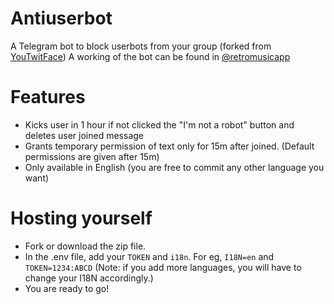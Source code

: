 # Antiuserbot

A Telegram bot to block userbots from your group (forked from [YouTwitFace](https://github.com/AndrewLaneX/AntiUserbotBot))
A working of the bot can be found in [@retromusicapp](https://t.me/retromusicapp)

# Features

  - Kicks user in 1 hour if not clicked the "I'm not a robot" button and deletes user joined message
  - Grants temporary permission of text only for 15m after joined. (Default permissions are given after 15m)
  - Only available in English (you are free to commit any other language you want)


# Hosting yourself
- Fork or download the zip file.
- In the .env file, add your `TOKEN` and `i18n`.  For eg, `I18N=en` and
`TOKEN=1234:ABCD` (Note: if you add more languages, you will have to change your I18N accordingly.)
- You are ready to go!
